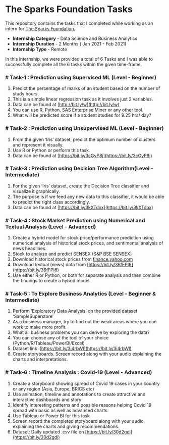 #  The Sparks Foundation Tasks

This repository contains the tasks that I completed while working as an intern for [The Sparks Foundation.](https://www.thesparksfoundationsingapore.org/)
- **Internship Category** - Data Science and Business Analytics
- **Internship Duration** - 2 Months ( Jan 2021 - Feb 2021)
- **Internship Type** - Remote

In this internship, we were provided a total of 6 Tasks and I was able to successfully complete all the 6 tasks within the given time-frame.



### # Task-1 : Prediction using Supervised ML (Level - Beginner)

1. Predict the percentage of marks of an student based on the number of study hours.
2. This is a simple linear regression task as it involves just 2 variables.
3. Data can be found at [http://bit.ly/w](http://bit.ly/w)
4. You can use R, Python, SAS Enterprise Miner or any other tool.
5. What will be predicted score if a student studies for 9.25 hrs/ day?



### # Task-2 : Prediction using Unsupervised ML (Level - Beginner)

1. From the given ‘Iris’ dataset, predict the optimum number of clusters and represent it visually.
2. Use R or Python or perform this task.
3. Data can be found at [https://bit.ly/3cGyP8j](https://bit.ly/3cGyP8j)



### # Task-3 : Prediction using Decision Tree Algorithm(Level - Intermediate)

1. For the given ‘Iris’ dataset, create the Decision Tree classifier and visualize it graphically.
2. The purpose is if we feed any new data to this classifier, it would be able to predict the right class accordingly.
3. Data can be found at [https://bit.ly/3kXTdox](https://bit.ly/3kXTdox)



### # Task-4 : Stock Market Prediction using Numerical and Textual Analysis (Level - Advanced)

1. Create a hybrid model for stock price/performance prediction using numerical analysis of historical stock prices, and sentimental analysis of news headlines.
2. Stock to analyze and predict SENSEX (S&P BSE SENSEX)
3. Download historical stock prices from [finance.yahoo.com](https://finance.yahoo.com/?guccounter=1)
4. Download textual (news) data from [https://bit.ly/36fFPI6](https://bit.ly/36fFPI6)
5. Use either R or Python, or both for separate analysis and then combine the findings to create a hybrid model.



### # Task-5 : To Explore Business Analytics (Level - Beginner & Intermediate)

1. Perform ‘Exploratory Data Analysis’ on the provided dataset ‘SampleSuperstore’
2. As a business manager, try to find out the weak areas where you can work to make more profit.
3. What all business problems you can derive by exploring the data?
4. You can choose any of the tool of your choice (Python/R/Tableau/PowerBI/Excel)
5. Dataset link :[https://bit.ly/3i4rbWl](https://bit.ly/3i4rbWl)
6. Create storyboards. Screen record along with your audio explaining the charts and interpretations.



### # Task-6 : Timeline Analysis : Covid-19 (Level - Advanced)

1. Create a storyboard showing spread of Covid 19 cases in your country or any region (Asia, Europe, BRICS etc)
2. Use animation, timeline and annotations to create attractive and interactive dashboards and story
3. Identify interesting patterns and possible reasons helping Covid 19 spread with basic as well as advanced charts
4. Use Tableau or Power BI for this task
5. Screen record the completed storyboard along with your audio explaining the charts and giving recommendations.
6. Dataset: Daily updated .csv file on [https://bit.ly/30d2gdi](https://bit.ly/30d2gdi)
